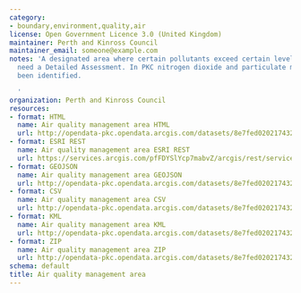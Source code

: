 ```yaml
---
category:
- boundary,environment,quality,air
license: Open Government Licence 3.0 (United Kingdom)
maintainer: Perth and Kinross Council
maintainer_email: someone@example.com
notes: 'A designated area where certain pollutants exceed certain levels and therefore
  need a Detailed Assessment. In PKC nitrogen dioxide and particulate matter have
  been identified.

  '
organization: Perth and Kinross Council
resources:
- format: HTML
  name: Air quality management area HTML
  url: http://opendata-pkc.opendata.arcgis.com/datasets/8e7fed0202174329be528a1f9706dcd3_0
- format: ESRI REST
  name: Air quality management area ESRI REST
  url: https://services.arcgis.com/pfFDYSlYcp7mabvZ/arcgis/rest/services/Air_quality_management_area/FeatureServer/0
- format: GEOJSON
  name: Air quality management area GEOJSON
  url: http://opendata-pkc.opendata.arcgis.com/datasets/8e7fed0202174329be528a1f9706dcd3_0.geojson
- format: CSV
  name: Air quality management area CSV
  url: http://opendata-pkc.opendata.arcgis.com/datasets/8e7fed0202174329be528a1f9706dcd3_0.csv
- format: KML
  name: Air quality management area KML
  url: http://opendata-pkc.opendata.arcgis.com/datasets/8e7fed0202174329be528a1f9706dcd3_0.kml
- format: ZIP
  name: Air quality management area ZIP
  url: http://opendata-pkc.opendata.arcgis.com/datasets/8e7fed0202174329be528a1f9706dcd3_0.zip
schema: default
title: Air quality management area
---
```

